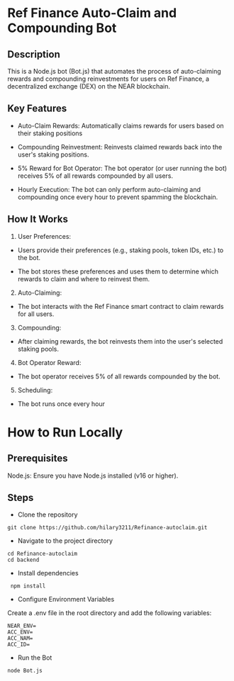 # Ref Finance Auto-Claim and Compounding Bot

## Description

This is a Node.js bot (Bot.js) that automates the process of auto-claiming rewards and compounding reinvestments for users on Ref Finance, a decentralized exchange (DEX) on the NEAR blockchain.


## Key Features
- Auto-Claim Rewards: Automatically claims rewards for users based on their staking positions

- Compounding Reinvestment: Reinvests claimed rewards back into the user's staking positions.

- 5% Reward for Bot Operator: The bot operator (or user running the bot) receives 5% of all rewards compounded by all users.

- Hourly Execution: The bot can only perform auto-claiming and compounding once every hour to prevent spamming the blockchain.



## How It Works

1. User Preferences:

- Users provide their preferences (e.g., staking pools, token IDs, etc.) to the bot.

- The bot stores these preferences and uses them to determine which rewards to claim and where to reinvest them.

2. Auto-Claiming:

- The bot interacts with the Ref Finance smart contract to claim rewards for all users.

3. Compounding:

- After claiming rewards, the bot reinvests them into the user's selected staking pools.

4. Bot Operator Reward:

- The bot operator receives 5% of all rewards compounded by the bot.

5. Scheduling:

- The bot runs once every hour 


# How to Run Locally

## Prerequisites 

Node.js: Ensure you have Node.js installed (v16 or higher).


## Steps

- Clone the repository 

```
git clone https://github.com/hilary3211/Refinance-autoclaim.git
```
- Navigate to the project directory

```
cd Refinance-autoclaim
cd backend
```
- Install dependencies
```
 npm install
```
- Configure Environment Variables

Create a .env file in the root directory and add the following variables:

```
NEAR_ENV=
ACC_ENV=
ACC_NAM=
ACC_ID=
```
- Run the Bot
```
node Bot.js
```





